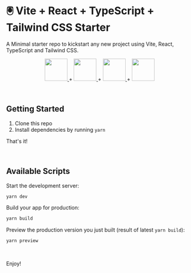 # 🖲️ Vite + React + TypeScript + Tailwind CSS Starter

A Minimal starter repo to kickstart any new project using Vite, React, TypeScript and Tailwind CSS.

<p align="center">
<a href="https://vitejs.dev/">
  <img src="https://upload.wikimedia.org/wikipedia/commons/f/f1/Vitejs-logo.svg" width="61" height="60" />
</a>
+
<a href="https://react.dev/">
  <img src="https://upload.wikimedia.org/wikipedia/commons/a/a7/React-icon.svg" width="61" height="60" />
</a>
+
<a href="https://www.typescriptlang.org/">
  <img src="https://upload.wikimedia.org/wikipedia/commons/4/4c/Typescript_logo_2020.svg" width="61" height="60" />
</a>
+
<a href="https://tailwindcss.com/">
  <img src="https://upload.wikimedia.org/wikipedia/commons/d/d5/Tailwind_CSS_Logo.svg" width="61" height="60" />
</a>
</p>

<br />

## Getting Started
1. Clone this repo
2. Install dependencies by running `yarn`

That's it!

<br />

## Available Scripts

Start the development server:
```bash
yarn dev
```

Build your app for production:
```bash
yarn build
```

Preview the production version you just built (result of latest `yarn build`):
```bash
yarn preview
```

<br />

Enjoy!